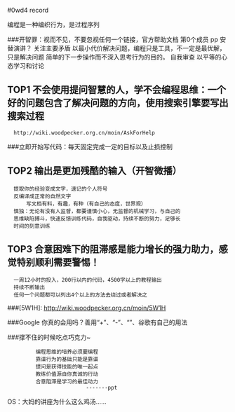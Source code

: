 #0wd4 record

编程是一种编织行为，是过程序列

###开智罪：视而不见，不要忽视任何一个链接，官方帮助文档
     第0个成员 pp 安替演讲？
     关注主要矛盾
     以最小代价解决问题，编程只是工具，不一定是最优解，只是解决问题
     简单的下一步操作而不深入思考行为的目的。
     自我审查 以平等的心态学习和讨论

## TOP1 不会使用提问智慧的人，学不会编程思维：一个好的问题包含了解决问题的方向，使用搜索引擎要写出搜索过程

      http://wiki.woodpecker.org.cn/moin/AskForHelp

###立即开始写代码：每天固定完成一定的目标以及止损控制

## TOP2 输出是更加残酷的输入（开智微播）
      提取你的经验变成文字，速记的个人符号
      反编译成正常的自然文字
          写文档有料，有趣，有种（有自己的态度，世界观）
      慎独：无论有没有人监督，都要谨慎小心，无监督的机械学习，与自己的
      思维缺陷搏斗，快速反馈训练代码，自我驱动，持续不断的努力，足够长
      时间的刻意训练

## TOP3 合意困难下的阻滞感是能力增长的强力助力，感觉特别顺利需要警惕！
      一周12小时的投入，200行以内的代码，4500字以上的教程输出
      持续不断输出
      任何一个问题都可以列出4个以上的方法去绕过或者解决之

###[5W1H]: http://wiki.woodpecker.org.cn/moin/5W1H

###Google 你真的会用吗？善用“+”、“-”、“”、谷歌有自己的用法

###撑不住的时候吃点巧克力~

             编程思维的培养必须要编程
             靠谱行为的基础只能是靠谱
             提问是获得技能的唯一起点
             教练价值源自你真诚的行动
             合意阻滞是学习的最佳动力
                             -------ppt

OS：大妈的讲座为什么这么鸡汤......
      



